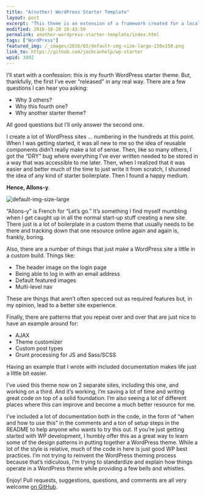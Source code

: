 ```yaml
---
title: "A(nother) WordPress Starter Template"
layout: post
excerpt: "This theme is an extension of a framework created for a local agency that wanted a way to spin up custom WordPress sites quickly and correctly. It grew into the starting point for all sites that I create."
modified: 2016-10-20 16:43:59
permalink: another-wordpress-starter-template/index.html
tags: ["WordPress"]
featured_img: /_images/2016/03/default-img-size-large-150x150.png
link_to: https://github.com/joshcanhelp/wp-starter
wpid: 3892
---
```



I’ll start with a confession: this is my fourth WordPress starter theme. But, thankfully, the first I’ve ever “released” in any real way. There are a few questions I can hear you asking:

- Why 3 others?
- Why this fourth one?
- Why another starter theme?

All good questions but I’ll only answer the second one.

I create a lot of WordPress sites … numbering in the hundreds at this point. When I was getting started, it was all new to me so the idea of reusable components didn’t really make a lot of sense. Then, like so many others, I got the “DRY” bug where everything I’ve ever written needed to be stored in a way that was accessible to me later. Then, when I realized that it was easier and better much of the time to just write it from scratch, I shunned the idea of any kind of starter boilerplate. Then I found a happy medium.

**Hence, Allons-y**.

![default-img-size-large](/_images/2016/03/default-img-size-large.png)

“Allons-y” is French for “Let’s go.” It’s something I find myself mumbling when I get caught up in all the normal start-up stuff creating a new site. There just is a lot of boilerplate in a custom theme that usually needs to be there and tracking down that one resource online again and again is, frankly, boring.

Also, there are a number of things that just make a WordPress site a little in a custom build. Things like:

- The header image on the login page
- Being able to log in with an email address
- Default featured images
- Multi-level nav

These are things that aren’t often specced out as required features but, in my opinion, lead to a better site experience.

Finally, there are patterns that you repeat over and over that are just nice to have an example around for:

- AJAX
- Theme customizer
- Custom post types
- Grunt processing for JS and Sass/SCSS

Having an example that I wrote with included documentation makes life just a little bit easier.

I’ve used this theme now on 2 separate sites, including this one, and working on a third. And it’s working, I’m saving a lot of time and writing great code on top of a solid foundation. I’m also seeing a lot of different places where this can improve and become a much better resource for me.

I’ve included a lot of documentation both in the code, in the form of “when and how to use this” in the comments and a ton of setup steps in the README to help anyone who wants to try this out. If you’re just getting started with WP development, I humbly offer this as a great way to learn some of the design patterns in putting together a WordPress theme. While a lot of the style is relative, much of the code in here is just good WP best practices. I’m not trying to reinvent the WordPress theming process because that’s ridiculous, I’m trying to standardize and explain how things operate in a WordPress theme while providing a few bells and whistles.

Enjoy! Pull requests, suggestions, questions, and comments are all very welcome [on GitHub](https://github.com/joshcanhelp/wp-starter).
